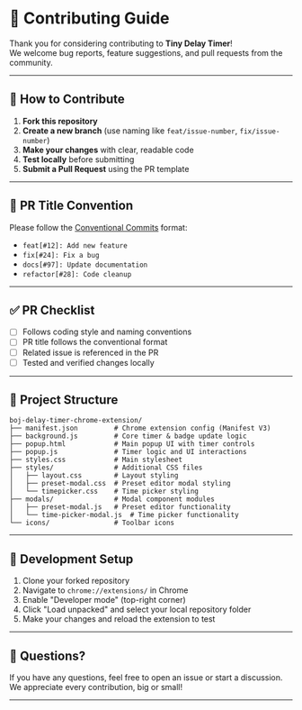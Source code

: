 # 🤝 Contributing Guide

Thank you for considering contributing to **Tiny Delay Timer**!  
We welcome bug reports, feature suggestions, and pull requests from the community.

---

## 🧩 How to Contribute

1. **Fork this repository**
2. **Create a new branch** (use naming like `feat/issue-number`, `fix/issue-number`)
3. **Make your changes** with clear, readable code
4. **Test locally** before submitting
5. **Submit a Pull Request** using the PR template

---

## 📝 PR Title Convention

Please follow the [Conventional Commits](https://www.conventionalcommits.org/en/v1.0.0/) format:

- `feat[#12]: Add new feature`
- `fix[#24]: Fix a bug`
- `docs[#97]: Update documentation`
- `refactor[#28]: Code cleanup`

---

## ✅ PR Checklist

- [ ] Follows coding style and naming conventions
- [ ] PR title follows the conventional format
- [ ] Related issue is referenced in the PR
- [ ] Tested and verified changes locally

---

## 📂 Project Structure

```plaintext
boj-delay-timer-chrome-extension/
├── manifest.json         # Chrome extension config (Manifest V3)
├── background.js         # Core timer & badge update logic
├── popup.html            # Main popup UI with timer controls
├── popup.js              # Timer logic and UI interactions
├── styles.css            # Main stylesheet
├── styles/               # Additional CSS files
│   ├── layout.css        # Layout styling
│   ├── preset-modal.css  # Preset editor modal styling
│   └── timepicker.css    # Time picker styling
├── modals/               # Modal component modules
│   ├── preset-modal.js   # Preset editor functionality
│   └── time-picker-modal.js  # Time picker functionality
└── icons/                # Toolbar icons
```

---

## 🚀 Development Setup

1. Clone your forked repository
2. Navigate to `chrome://extensions/` in Chrome
3. Enable "Developer mode" (top-right corner)
4. Click "Load unpacked" and select your local repository folder
5. Make your changes and reload the extension to test

---

## 💬 Questions?

If you have any questions, feel free to open an issue or start a discussion.  
We appreciate every contribution, big or small!

---